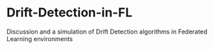 # Drift-Detection-in-FL
Discussion and a simulation of Drift Detection algorithms in Federated Learning environments
